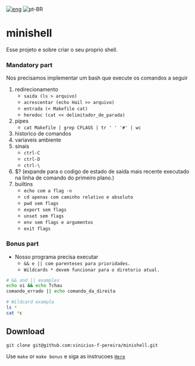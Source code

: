 [![eng](../../../stuff/blob/main/USA-icon.png)](README.md) ![pt-BR](../../../stuff/blob/main/Brazil-icon.png)

# minishell
Esse projeto e sobre criar o seu proprio shell.

### Mandatory part
Nos precisamos implementar um bash que execute os comandos a seguir

1. redirecionamento
	- `saida (ls > arquivo)`
	- `acrescentar (echo Hail >> arquivo)`
	- `entrada (< Makefile cat)`
	- `heredoc (cat << delimitador_de_parada)`
2. pipes
	- `cat Makefile | grep CFLAGS | tr ' ' '#' | wc`
3. historico de comandos
4. variaveis ambiente
5. sinais
	- `ctrl-C`
	- `ctrl-D`
	- `ctrl-\`
6. $? (expande para o codigo de estado de saida mais recente executado na linha de comando do primeiro plano.)
7. builtins
	- `echo com a flag -n`
	- `cd apenas com caminho relativo e absoluto`
	- `pwd sem flags`
	- `export sem flags`
	- `unset sem flags`
	- `env sem flags e argumentos`
	- `exit flags`

### Bonus part
- Nosso programa precisa executar
	- `&& e || com parenteses para prioridades.`
	- `Wildcards * devem funcionar para o diretorio atual.`

```bash
# && and || examples
echo oi && echo Tchau
comando_errado || echo comando_da_direita
```

```bash
# Wildcard example
ls *
cat *c
```

## Download
```ssh
git clone git@github.com:vinicius-f-pereira/minishell.git
```
Use `make` or `make bonus` e siga as instrucoes [`Here`](#mandatory-part)
